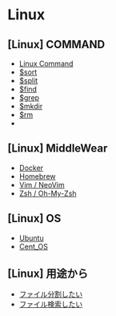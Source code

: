 # Linux
## [Linux] COMMAND
- [Linux Command](iterm_linux)
- [$sort](command_sort)
- [$split](command_split)
- [$find]()
- [$grep]()
- [$mkdir]()
- [$rm]()
- 


## [Linux] MiddleWear
- [Docker](middleweawr_docker)
- [Homebrew](middleweawr_brew)
- [Vim / NeoVim](middleweawr_vim)
- [Zsh / Oh-My-Zsh](middleweawr_zsh)


## [Linux] OS
- [Ubuntu](os_ubuntu)
- [Cent_OS](os_cent_os)


## [Linux] 用途から
- [ファイル分割したい](want_)
- [ファイル検索したい](want_)
